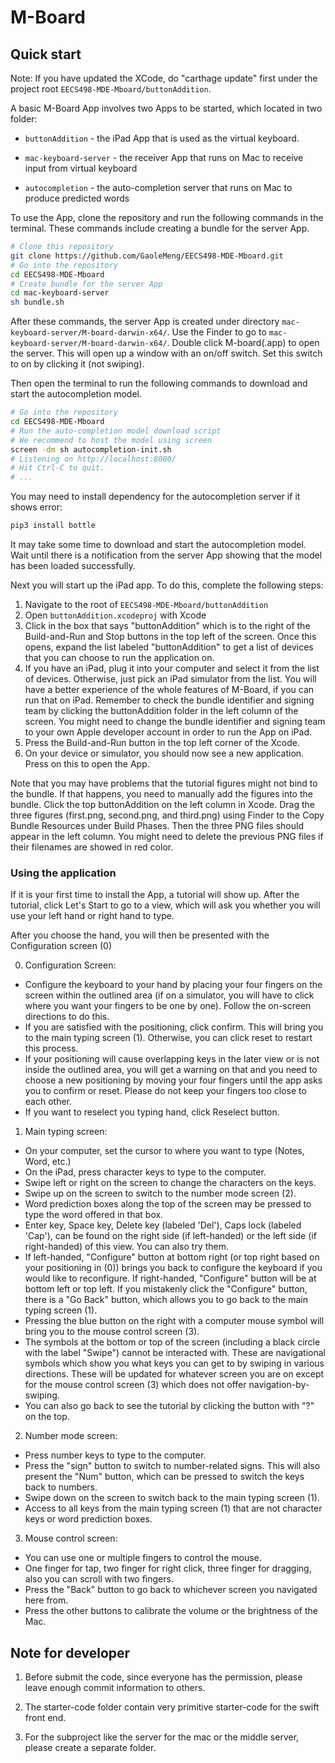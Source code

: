 # M-Board

## Quick start

Note: If you have updated the XCode, do "carthage update" first under the project root `EECS498-MDE-Mboard/buttonAddition`.

A basic M-Board App involves two Apps to be started, which located in two folder:

- `buttonAddition` - the iPad App that is used as the virtual keyboard.

- `mac-keyboard-server` - the receiver App that runs on Mac to receive input from virtual keyboard

- `autocompletion` - the auto-completion server that runs on Mac to produce predicted words

To use the App, clone the repository and run the following commands in the terminal. These commands include creating a bundle for the server App.

```bash
# Clone this repository
git clone https://github.com/GaoleMeng/EECS498-MDE-Mboard.git
# Go into the repository
cd EECS498-MDE-Mboard
# Create bundle for the server App
cd mac-keyboard-server
sh bundle.sh
```

After these commands, the server App is created under directory `mac-keyboard-server/M-board-darwin-x64/`. Use the Finder to go to `mac-keyboard-server/M-board-darwin-x64/`. Double click M-board(.app) to open the server. This will open up a window with an on/off switch. Set this switch to on by clicking it (not swiping). 

Then open the terminal to run the following commands to download and start the autocompletion model. 

```bash
# Go into the repository
cd EECS498-MDE-Mboard
# Run the auto-completion model download script
# We recommend to host the model using screen
screen -dm sh autocompletion-init.sh
# Listening on http://localhost:8080/
# Hit Ctrl-C to quit.
# ...
```

You may need to install dependency for the autocompletion server if it shows error:
```bash
pip3 install bottle
```

It may take some time to download and start the autocompletion model. Wait until there is a notification from the server App showing that the model has been loaded successfully. 

Next you will start up the iPad app. To do this, complete the following steps:
1. Navigate to the root of `EECS498-MDE-Mboard/buttonAddition`
2. Open `buttonAddition.xcodeproj` with Xcode
3. Click in the box that says "buttonAddition" which is to the right of the Build-and-Run and Stop buttons in the top left of the screen. Once this opens, expand the list labeled "buttonAddition" to get a list of devices that you can choose to run the application on.
4. If you have an iPad, plug it into your computer and select it from the list of devices. Otherwise, just pick an iPad simulator from the list. You will have a better experience of the whole features of M-Board, if you can run that on iPad. Remember to check the bundle identifier and signing team by clicking the buttonAddition folder in the left column of the screen. You might need to change the bundle identifier and signing team to your own Apple developer account in order to run the App on iPad.
5. Press the Build-and-Run button in the top left corner of the Xcode.
6. On your device or simulator, you should now see a new application. Press on this to open the App.

Note that you may have problems that the tutorial figures might not bind to the bundle. If that happens, you need to manually add the figures into the bundle. Click the top buttonAddition on the left column in Xcode. Drag the three figures (first.png, second.png, and third.png) using Finder to the Copy Bundle Resources under Build Phases. Then the three PNG files should appear in the left column. You might need to delete the previous PNG files if their filenames are showed in red color.


### Using the application
If it is your first time to install the App, a tutorial will show up. After the tutorial, click Let's Start to go to a view, which will ask you whether you will use your left hand or right hand to type. 

After you choose the hand, you will then be presented with the Configuration screen (0)

0. Configuration Screen:
- Configure the keyboard to your hand by placing your four fingers on the screen within the outlined area (if on a simulator, you will have to click where you want your fingers to be one by one). Follow the on-screen directions to do this.
- If you are satisfied with the positioning, click confirm. This will bring you to the main typing screen (1). Otherwise, you can click reset to restart this process.
- If your positioning will cause overlapping keys in the later view or is not inside the outlined area, you will get a warning on that and you need to choose a new positioning by moving your four fingers until the app asks you to confirm or reset. Please do not keep your fingers too close to each other.
- If you want to reselect you typing hand, click Reselect button.

1. Main typing screen:
- On your computer, set the cursor to where you want to type (Notes, Word, etc.)
- On the iPad, press character keys to type to the computer.
- Swipe left or right on the screen to change the characters on the keys.
- Swipe up on the screen to switch to the number mode screen (2).
- Word prediction boxes along the top of the screen may be pressed to type the word offered in that box.
- Enter key, Space key, Delete key (labeled 'Del'), Caps lock (labeled 'Cap'), can be found on the right side (if left-handed) or the left side (if right-handed) of this view. You can also try them.
- If left-handed, "Configure" button at bottom right (or top right based on your positioning in (0)) brings you back to configure the keyboard if you would like to reconfigure. If right-handed, "Configure" button will be at bottom left or top left. If you mistakenly click the "Configure" button, there is a "Go Back" button, which allows you to go back to the main typing screen (1).
- Pressing the blue button on the right with a computer mouse symbol will bring you to the mouse control screen (3).
- The symbols at the bottom or top of the screen (including a black circle with the label "Swipe") cannot be interacted with. These are navigational symbols which show you what keys you can get to by swiping in various directions. These will be updated for whatever screen you are on except for the mouse control screen (3) which does not offer navigation-by-swiping.
- You can also go back to see the tutorial by clicking the button with "?" on the top.

2. Number mode screen:
- Press number keys to type to the computer.
- Press the "sign" button to switch to number-related signs. This will also present the "Num" button, which can be pressed to switch the keys back to numbers.
- Swipe down on the screen to switch back to the main typing screen (1).
- Access to all keys from the main typing screen (1) that are not character keys or word prediction boxes.

3. Mouse control screen:
- You can use one or multiple fingers to control the mouse.
- One finger for tap, two finger for right click, three finger for dragging, also you can scroll with two fingers.
- Press the "Back" button to go back to whichever screen you navigated here from.
- Press the other buttons to calibrate the volume or the brightness of the Mac.


## Note for developer
1. Before submit the code, since everyone has the permission, please leave enough commit information to others.

2. The starter-code folder contain very primitive starter-code for the swift front end.

3. For the subproject like the server for the mac or the middle server, please create a separate folder.
